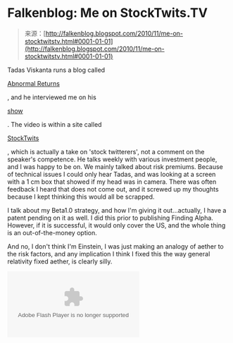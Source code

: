 <!--yml
category: 未分类
date: 2024-05-12 21:17:10
-->

# Falkenblog: Me on StockTwits.TV

> 来源：[http://falkenblog.blogspot.com/2010/11/me-on-stocktwitstv.html#0001-01-01](http://falkenblog.blogspot.com/2010/11/me-on-stocktwitstv.html#0001-01-01)

Tadas Viskanta runs a blog called

[Abnormal Returns](http://www.abnormalreturns.com/)

, and he interviewed me on his

[show](http://classic.abnormalreturns.com/artv-with-eric-falkenstein/)

. The video is within a site called

[StockTwits](http://stocktwits.com/)

, which is actually a take on 'stock twitterers', not a comment on the speaker's competence. He talks weekly with various investment people, and I was happy to be on. We mainly talked about risk premiums. Because of technical issues I could only hear Tadas, and was looking at a screen with a 1 cm box that showed if my head was in camera. There was often feedback I heard that does not come out, and it screwed up my thoughts because I kept thinking this would all be scrapped.

I talk about my Beta1.0 strategy, and how I'm giving it out...actually, I have a patent pending on it as well. I did this prior to publishing Finding Alpha. However, if it is successful, it would only cover the US, and the whole thing is an out-of-the-money option.

And no, I don't think I'm Einstein, I was just making an analogy of aether to the risk factors, and any implication I think I fixed this the way general relativity fixed aether, is clearly silly.

<param name="movie" value="http://p.castfire.com/tJJPq/video/453033/453033_2010-11-04-161633.default.m4v"><param name="allowFullScreen" value="true"><param name="allowScriptAccess" value="always"><embed src="http://p.castfire.com/tJJPq/video/453033/453033_2010-11-04-161633.default.m4v" id="cf506e7ei" name="cf506e7en" type="application/x-shockwave-flash" allowfullscreen="true" allowscriptaccess="always">